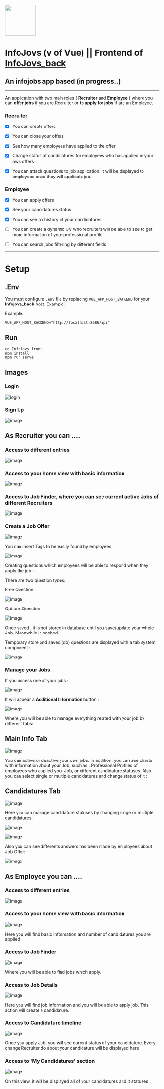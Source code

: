 <img src="https://github.com/joseangelcrn/InfoJovs_front/assets/47973568/d791fb03-8a2c-4dcf-af0d-00152e932339" width="100" height="100"> 

# InfoJovs (v of Vue) || Frontend of [InfoJovs_back](https://github.com/joseangelcrn/InfoJovs_back)  


 
## An infojobs app based (in progress..) 


<hr>

An application with two main roles ( **Recruiter** and **Employee** )  where you can **offer jobs** if you are  Recruiter or **to apply for jobs** if are an Employee.


### **Recruiter**

- [x] You can create offers
- [x] You can close your offers 
- [x] See how many employees have applied to the offer
- [x] Change status of candidatures for employees who has applied in your own offers
- [x] You can attach questions to job application. It will be displayed to employees once they will applicate job.


### **Employee**

- [x] You can apply offers
- [x] See your candidatures status
- [x] You can see an history of  your candidatures.
- [ ] You can create a dynamic CV who recruiters will be able to see to get more information of  your professional profile
- [ ] You can search jobs filtering by different fields

      
<hr>



# Setup 

## .Env 
You must configure `.env` file by replacing `VUE_APP_HOST_BACKEND` for your **Infojovs_back** host. Example:

Example: 
```
VUE_APP_HOST_BACKEND="http://localhost:8686/api" 
```

## Run
```
cd InfoJovs_front
npm install
npm run serve
```

 
## Images 

### Login

![login](https://github.com/joseangelcrn/InfoJovs_front/assets/47973568/57437325-0f2c-40d3-9845-5fca8e85c56b)

### Sign Up 

![image](https://github.com/joseangelcrn/InfoJovs_front/assets/47973568/1e9ba965-4736-474c-bad0-c0357a7825ad)


## As Recruiter you can ....

### Access to different entries

![image](https://github.com/joseangelcrn/InfoJovs_front/assets/47973568/2e4f7ea4-5a54-478c-a20f-d70d5e38a918)


### Access to your home view with basic information

![image](https://github.com/joseangelcrn/InfoJovs_front/assets/47973568/9ce18c10-5699-482b-854f-d4f7a5f8c88f)

### Access to Job Finder, where you can see current active Jobs of different Recruiters

![image](https://github.com/joseangelcrn/InfoJovs_front/assets/47973568/f78da44e-d070-4f25-bb60-c544caa041e5)


### Create a Job Offer

![image](https://github.com/joseangelcrn/InfoJovs_front/assets/47973568/186edf0f-e631-46ed-9480-4529a4a8ea82)

You can insert Tags to be easily found by employees 

![image](https://github.com/joseangelcrn/InfoJovs_front/assets/47973568/4b2d41d7-fefd-47b1-8a35-594898790ba0)

Creating questions which employees will be able to respond when they apply the job :

There are two question types:

Free Question: 

![image](https://github.com/joseangelcrn/InfoJovs_front/assets/47973568/83dbac4f-3bab-4fba-86fc-288b255c864f)

Options Question:

![image](https://github.com/joseangelcrn/InfoJovs_front/assets/47973568/a71280b7-c28a-4432-a3eb-1269a23486bc)

Once saved , it is not stored in database until you save/update your whole Job. Meanwhile is cached.

Temporary store and saved (db) questions are displayed with a tab system component :

![image](https://github.com/joseangelcrn/InfoJovs_front/assets/47973568/6e225120-4e1f-4af0-92b7-186b544317ea)

### Manage your Jobs

If you access  one of your jobs :

![image](https://github.com/joseangelcrn/InfoJovs_front/assets/47973568/bbdfa7ed-6d35-4c7d-adce-f54d4d91c18f)

It will appear a **Additional Information** button : 

![image](https://github.com/joseangelcrn/InfoJovs_front/assets/47973568/c797eb6f-bf3c-4e88-9edb-b016a06ba01e)

Where you will be able to manage everything related with your job by different tabs:

## Main Info Tab

![image](https://github.com/joseangelcrn/InfoJovs_front/assets/47973568/21635079-d4ac-44d3-ac3c-34d726e6d9aa)

You can active or deactive your own jobs.
In addition, you can see charts with information about your Job, such as : Professional Profiles of employees who applied your Job, or different candidature statuses.
Also you can select single or multiple candidatures and change status of it :

## Candidatures Tab

![image](https://github.com/joseangelcrn/InfoJovs_front/assets/47973568/2f9d5643-7dd1-46ac-b93b-208d8abee224)

Here you can manage candidature statuses  by changing singe or multiple candidatures:

![image](https://github.com/joseangelcrn/InfoJovs_front/assets/47973568/7e7d6e54-183f-49ce-a8a9-f2d17519274a)

![image](https://github.com/joseangelcrn/InfoJovs_front/assets/47973568/06c0bcfd-39a3-4112-9ad7-d12d8efc09d2)

Also you can see differents answers has been made by employees about Job Offer:

![image](https://github.com/joseangelcrn/InfoJovs_front/assets/47973568/24575f4e-1c48-4914-be60-b8a66e05c21b)



## As Employee you can ....

### Access to different entries

![image](https://github.com/joseangelcrn/InfoJovs_front/assets/47973568/2466545f-cea8-48ac-9738-23a30da36b36)

### Access to your home view with basic information

![image](https://github.com/joseangelcrn/InfoJovs_front/assets/47973568/650a4b1e-c95b-4c88-91d1-69f8dc79b970)


Here you will find basic information and number of candidatures you are applied


### Access to Job Finder

![image](https://github.com/joseangelcrn/InfoJovs_front/assets/47973568/1498648b-1223-4c03-b29c-b655943f8b81)

Where you will be able to find jobs which apply.

### Access to Job Details

![image](https://github.com/joseangelcrn/InfoJovs_front/assets/47973568/c47403b2-79cc-4fcf-9ef3-f8d186f5e029)

Here you will find job information and you will be able to apply job. This action will create a candidature.


### Access to Candidature timeline 

![image](https://github.com/joseangelcrn/InfoJovs_front/assets/47973568/997e1e5e-e933-4bd8-9def-12a76c26814a)

Once you apply Job, you will see current status of your candidature. Every change Recruiter do about your candidature will be displayed here


### Access to 'My Candidatures' section

![image](https://github.com/joseangelcrn/InfoJovs_front/assets/47973568/2c5e2546-4b64-4e26-a6e4-60ad555c9a62)

On this view, it will be displayed all of your candidatures and it statuses
